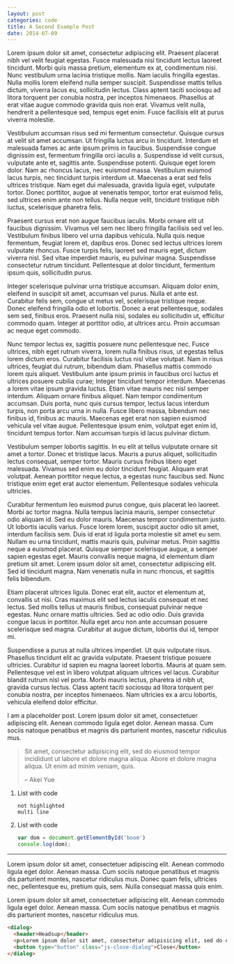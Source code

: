 ```yaml
---
layout: post
categories: code
title: A Second Example Post
date: 2014-07-09
---
```


Lorem ipsum dolor sit amet, consectetur adipiscing elit. Praesent placerat nibh vel velit feugiat egestas. Fusce malesuada nisl tincidunt lectus laoreet tincidunt. Morbi quis massa pretium, elementum ex at, condimentum nisi. Nunc vestibulum urna lacinia tristique mollis. Nam iaculis fringilla egestas. Nulla mollis lorem eleifend nulla semper suscipit. Suspendisse mattis tellus dictum, viverra lacus eu, sollicitudin lectus. Class aptent taciti sociosqu ad litora torquent per conubia nostra, per inceptos himenaeos. Phasellus at erat vitae augue commodo gravida quis non erat. Vivamus velit nulla, hendrerit a pellentesque sed, tempus eget enim. Fusce facilisis elit at purus viverra molestie.

Vestibulum accumsan risus sed mi fermentum consectetur. Quisque cursus at velit sit amet accumsan. Ut fringilla luctus arcu in tincidunt. Interdum et malesuada fames ac ante ipsum primis in faucibus. Suspendisse congue dignissim est, fermentum fringilla orci iaculis a. Suspendisse id velit cursus, vulputate ante et, sagittis ante. Suspendisse potenti. Quisque eget lorem dolor. Nam ac rhoncus lacus, nec euismod massa. Vestibulum euismod lacus turpis, nec tincidunt turpis interdum ut. Maecenas a erat sed felis ultrices tristique. Nam eget dui malesuada, gravida ligula eget, vulputate tortor. Donec porttitor, augue at venenatis tempor, tortor erat euismod felis, sed ultrices enim ante non tellus. Nulla neque velit, tincidunt tristique nibh luctus, scelerisque pharetra felis.

Praesent cursus erat non augue faucibus iaculis. Morbi ornare elit ut faucibus dignissim. Vivamus vel sem nec libero fringilla facilisis sed vel leo. Vestibulum finibus libero vel urna dapibus vehicula. Nulla quis neque fermentum, feugiat lorem et, dapibus eros. Donec sed lectus ultrices lorem vulputate rhoncus. Fusce turpis felis, laoreet sed mauris eget, dictum viverra nisl. Sed vitae imperdiet mauris, eu pulvinar magna. Suspendisse consectetur rutrum tincidunt. Pellentesque at dolor tincidunt, fermentum ipsum quis, sollicitudin purus.

Integer scelerisque pulvinar urna tristique accumsan. Aliquam dolor enim, eleifend in suscipit sit amet, accumsan vel purus. Nulla et ante est. Curabitur felis sem, congue ut metus vel, scelerisque tristique neque. Donec eleifend fringilla odio et lobortis. Donec a erat pellentesque, sodales sem sed, finibus eros. Praesent nulla nisi, sodales eu sollicitudin ut, efficitur commodo quam. Integer at porttitor odio, at ultrices arcu. Proin accumsan ac neque eget commodo.

Nunc tempor lectus ex, sagittis posuere nunc pellentesque nec. Fusce ultrices, nibh eget rutrum viverra, lorem nulla finibus risus, ut egestas tellus lorem dictum eros. Curabitur facilisis luctus nisl vitae volutpat. Nam in risus ultrices, feugiat dui rutrum, bibendum diam. Phasellus mattis commodo lorem quis aliquet. Vestibulum ante ipsum primis in faucibus orci luctus et ultrices posuere cubilia curae; Integer tincidunt tempor interdum. Maecenas a lorem vitae ipsum gravida luctus. Etiam vitae mauris nec nisl semper interdum. Aliquam ornare finibus aliquet. Nam tempor condimentum accumsan. Duis porta, nunc quis cursus tempor, lectus lacus interdum turpis, non porta arcu urna in nulla. Fusce libero massa, bibendum nec finibus id, finibus ac mauris. Maecenas eget erat non sapien euismod vehicula vel vitae augue. Pellentesque ipsum enim, volutpat eget enim id, tincidunt tempus tortor. Nam accumsan turpis id lacus pulvinar dictum.

Vestibulum semper lobortis sagittis. In eu elit at tellus vulputate ornare sit amet a tortor. Donec et tristique lacus. Mauris a purus aliquet, sollicitudin lectus consequat, semper tortor. Mauris cursus finibus libero eget malesuada. Vivamus sed enim eu dolor tincidunt feugiat. Aliquam erat volutpat. Aenean porttitor neque lectus, a egestas nunc faucibus sed. Nunc tristique enim eget erat auctor elementum. Pellentesque sodales vehicula ultricies.

Curabitur fermentum leo euismod purus congue, quis placerat leo laoreet. Morbi ac tortor magna. Nulla tempus lacinia mauris, semper consectetur odio aliquam id. Sed eu dolor mauris. Maecenas tempor condimentum justo. Ut lobortis iaculis varius. Fusce lorem lorem, suscipit auctor odio sit amet, interdum facilisis sem. Duis id erat id ligula porta molestie sit amet eu sem. Nullam eu urna tincidunt, mattis mauris quis, pulvinar metus. Proin sagittis neque a euismod placerat. Quisque semper scelerisque augue, a semper sapien egestas eget. Mauris convallis neque magna, id elementum diam pretium sit amet. Lorem ipsum dolor sit amet, consectetur adipiscing elit. Sed id tincidunt magna. Nam venenatis nulla in nunc rhoncus, et sagittis felis bibendum.

Etiam placerat ultrices ligula. Donec erat elit, auctor et elementum at, convallis ut nisi. Cras maximus elit sed lectus iaculis consequat et nec lectus. Sed mollis tellus ut mauris finibus, consequat pulvinar neque egestas. Nunc ornare mattis ultricies. Sed ac odio odio. Duis gravida congue lacus in porttitor. Nulla eget arcu non ante accumsan posuere scelerisque sed magna. Curabitur at augue dictum, lobortis dui id, tempor mi.

Suspendisse a purus at nulla ultrices imperdiet. Ut quis vulputate risus. Phasellus tincidunt elit ac gravida vulputate. Praesent tristique posuere ultricies. Curabitur id sapien eu magna laoreet lobortis. Mauris at quam sem. Pellentesque vel est in libero volutpat aliquam ultrices vel lacus. Curabitur blandit rutrum nisl vel porta. Morbi mauris lectus, pharetra id nibh ut, gravida cursus lectus. Class aptent taciti sociosqu ad litora torquent per conubia nostra, per inceptos himenaeos. Nam ultricies ex a arcu lobortis, vehicula eleifend dolor efficitur.

I am a placeholder post. Lorem ipsum dolor sit amet, consectetuer adipiscing elit. Aenean commodo ligula eget dolor. Aenean massa. Cum sociis natoque penatibus et magnis dis parturient montes, nascetur ridiculus mus.

> Sit amet, consectetur adipisicing elit, sed do eiusmod tempor incididunt ut labore et dolore magna aliqua. Abore et dolore magna aliqua. Ut enim ad minim veniam, quis.
>
> – Akei Yue

1. List with code

    ```
    not highlighted
    multi line
    ```

2. List with code
    ```javascript
    var dom = document.getElementById('boom')
    console.log(dom);
    ```

---

Lorem ipsum dolor sit amet, consectetuer adipiscing elit. Aenean commodo ligula eget dolor. Aenean massa. Cum sociis natoque penatibus et magnis dis parturient montes, nascetur ridiculus mus. Donec quam felis, ultricies nec, pellentesque eu, pretium quis, sem. Nulla consequat massa quis enim.

Lorem ipsum dolor sit amet, consectetuer adipiscing elit. Aenean commodo ligula eget dolor. Aenean massa. Cum sociis natoque penatibus et magnis dis parturient montes, nascetur ridiculus mus.

```html
<dialog>
  <header>Headsup</header>
  <p>Lorem ipsum dolor sit amet, consectetur adipisicing elit, sed do eiusmod tempor incididunt ut labore et dolore magna.</p>
  <button type="button" class="js-close-dialog">Close</button>
</dialog>
```
